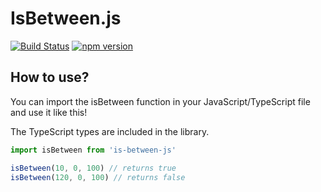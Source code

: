 # IsBetween.js 
[![Build Status](https://travis-ci.com/raymonschouwenaar/is-between-js.svg?branch=master)](https://travis-ci.com/raymonschouwenaar/is-between-js)
[![npm version](https://badge.fury.io/js/is-between-js.svg)](https://badge.fury.io/js/is-between-js)

## How to use?

You can import the isBetween function in your JavaScript/TypeScript file and use it like this!

The TypeScript types are included in the library.

```javascript
import isBetween from 'is-between-js'

isBetween(10, 0, 100) // returns true
isBetween(120, 0, 100) // returns false
```
